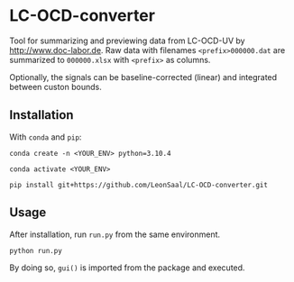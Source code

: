 # LC-OCD-converter
Tool for summarizing and previewing data from LC-OCD-UV by <http://www.doc-labor.de>.
Raw data with filenames `<prefix>000000.dat` are summarized to `000000.xlsx` with `<prefix>` as columns.

Optionally, the signals can be baseline-corrected (linear) and integrated between custon bounds.

## Installation
With `conda` and `pip`:

`conda create -n <YOUR_ENV> python=3.10.4`

`conda activate <YOUR_ENV>`

`pip install git+https://github.com/LeonSaal/LC-OCD-converter.git`

## Usage
After installation, run `run.py` from the same environment.

`python run.py`

By doing so, `gui()` is imported from the package and executed.
